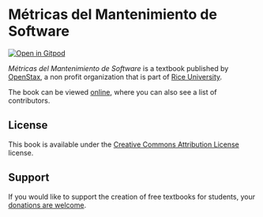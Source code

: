 # Métricas del Mantenimiento de Software

[![Open in Gitpod](https://gitpod.io/button/open-in-gitpod.svg)](https://gitpod.io/from-referrer/)

_Métricas del Mantenimiento de Software_ is a textbook published by [OpenStax](https://openstax.org/), a non profit organization that is part of [Rice University](https://www.rice.edu/).

The book can be viewed [online](https://github.com/cnx-user-books/cnxbook-metricas-del-mantenimiento-de-software/releases/latest), where you can also see a list of contributors.

## License
This book is available under the [Creative Commons Attribution License](./LICENSE) license.

## Support
If you would like to support the creation of free textbooks for students, your [donations are welcome](https://riceconnect.rice.edu/donation/support-openstax-banner).
